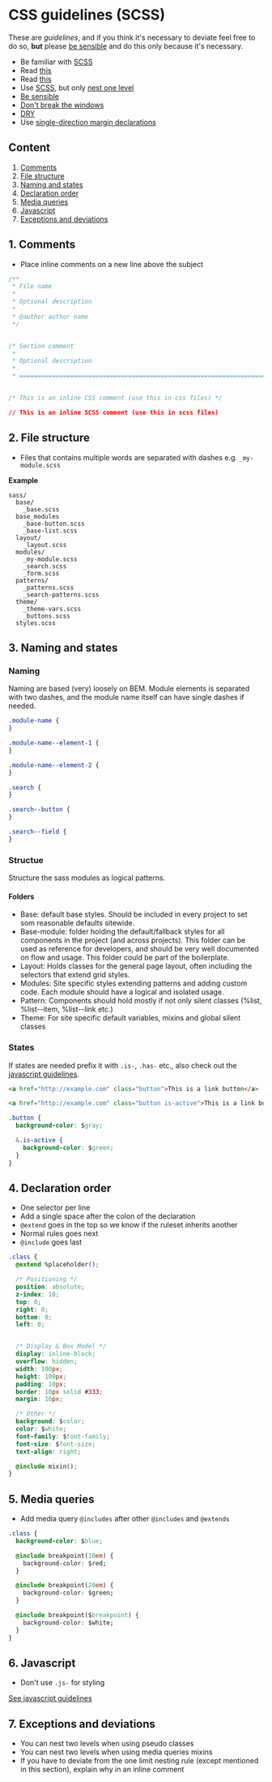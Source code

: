 # CSS guidelines (SCSS)

These are *guidelines*, and if you think it's necessary to deviate feel free to do so, **but** please [be sensible](http://csswizardry.com/2010/08/semantics-and-sensibility/) and do this only because it's necessary.

* Be familiar with [SCSS](http://sass-lang.com/)
* Read [this](http://www.jakobloekkemadsen.com/2013/07/css-abstractions-done-right/)
* Read [this](http://www.jakobloekkemadsen.com/2012/09/tdcss-js/)
* Use [SCSS](http://sass-lang.com), but only [nest one level](#exceptions-and-deviations)
* [Be sensible](http://csswizardry.com/2010/08/semantics-and-sensibility/)
* [Don't break the windows](http://www.rtuin.nl/2012/08/software-development-and-the-broken-windows-theory/)
* [DRY](http://en.wikipedia.org/wiki/Don%27t_repeat_yourself)
* Use [single-direction margin declarations](http://csswizardry.com/2012/06/single-direction-margin-declarations/)

## Content

1. [Comments](#comments)
2. [File structure](#file-structure)
3. [Naming and states](#naming-states)
4. [Declaration order](#declaration-order)
5. [Media queries](#media-queries)
6. [Javascript](#javascript)
7. [Exceptions and deviations](#exceptions-and-deviations)

<a name="comments"></a>
## 1. Comments

* Place inline comments on a new line above the subject

```css
/**
 * File name
 *
 * Optional description
 *
 * @author author name
 */


/* Section comment
 *
 * Optional description
 *
 * ========================================================================== */


/* This is an inline CSS comment (use this in css files) */

// This is an inline SCSS comment (use this in scss files)
```

<a name="file-structure"></a>
## 2. File structure

- Files that contains multiple words are separated with dashes e.g. <code>_my-module.scss</code>

__Example__
```code
sass/
  base/
    _base.scss
  base_modules
    _base-button.scss
    _base-list.scss
  layout/
    _layout.scss
  modules/
    _my-module.scss
    _search.scss
    _form.scss
  patterns/
    _patterns.scss
    _search-patterns.scss
  theme/
    _theme-vars.scss
    _buttons.scss
  styles.scss
```

<a name="naming-states"></a>
## 3. Naming and states

### Naming

Naming are based (very) loosely on BEM. Module elements is separated with two dashes, and the module name itself can have single dashes if needed.

```css
.module-name {
}

.module-name--element-1 {
}

.module-name--element-2 {
}

.search {
}

.search--button {
}

.search--field {
}
```

### Structue
Structure the sass modules as logical patterns.

#### Folders
   
   - Base: default base styles. Should be included in every project to set som reasonable defaults sitewide.
   - Base-module: folder holding the default/fallback styles for all components in the project (and across projects).
     This folder can be used as reference for developers, and should be very well documented on flow and usage.
     This folder could be part of the boilerplate.
   - Layout: Holds classes for the general page layout, often including the selectors that extend grid styles.
   - Modules: Site specific styles extending patterns and adding custom code. Each module should have a logical and isolated usage.
   - Pattern: Components should hold mostly if not only silent classes (%list, %list--item, %list--link etc.)
   - Theme: For site specific default variables, mixins and global silent classes

### States
If states are needed prefix it with <code>.is-</code>, <code>.has-</code> etc., also check out the [javascript guidelines](js-guidelines.md).

```html
<a href="http://example.com" class="button">This is a link button</a>

<a href="http://example.com" class="button is-active">This is a link button</a>
```


```css
.button {
  background-color: $gray;

  &.is-active {
    background-color: $green;
  }
}
```

<a name="declaration-order"></a>
## 4. Declaration order

* One selector per line
* Add a single space after the colon of the declaration
* <code>@extend</code> goes in the top so we know if the ruleset inherits another
* Normal rules goes next
* <code>@include</code> goes last

```css
.class {
  @extend %placeholder();

  /* Positioning */
  position: absolute;
  z-index: 10;
  top: 0;
  right: 0;
  bottom: 0;
  left: 0;


  /* Display & Box Model */
  display: inline-block;
  overflow: hidden;
  width: 100px;
  height: 100px;
  padding: 10px;
  border: 10px solid #333;
  margin: 10px;

  /* Other */
  background: $color;
  color: $white;
  font-family: $font-family;
  font-size: $font-size;
  text-align: right;

  @include mixin();
}
```

<a name="media-queries"></a>
## 5. Media queries

* Add media query <code>@includes</code> after other <code>@includes</code> and <code>@extends</code>

```css
.class {
  background-color: $blue;

  @include breakpoint(10em) {
  	background-color: $red;
  }

  @include breakpoint(20em) {
  	background-color: $green;
  }

  @include breakpoint($breakpoint) {
  	background-color: $white;
  }
}
```

<a name="javascript"></a>
## 6. Javascript

* Don't use <code>.js-</code> for styling

[See javascript guidelines](js-guidelines.md)

<a name="exceptions-and-deviations"></a>
## 7. Exceptions and deviations

* You can nest two levels when using pseudo classes
* You can nest two levels when using media queries mixins
* If you have to deviate from the one limit nesting rule (except mentioned in this section), explain why in an inline comment
